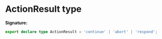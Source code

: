 # ActionResult type

**Signature:**

```typescript
export declare type ActionResult = 'continue' | 'abort' | 'respond';
```
